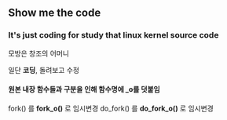 ## Show me the code

### It's just coding for study that linux kernel source code 
모방은 창조의 어머니

일단 **코딩**, 돌려보고 수정

#### 원본 내장 함수들과 구분을  인해 함수명에 _o를 덧붙임
 fork() 를 **fork_o()** 로 임시변경
 do_fork() 를 **do_fork_o()** 로 임시변경

